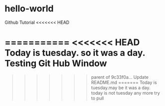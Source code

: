 # hello-world
Github Tutorial
<<<<<<< HEAD

===========
<<<<<<< HEAD
Today is tuesday. so it was a day.
Testing Git Hub Window
=======
>>>>>>> parent of 9c33f0a... Update README.md
=======
Today is tuesday.may be it was a day.
today is not tuesday any more
>>>>>>> try to pull
